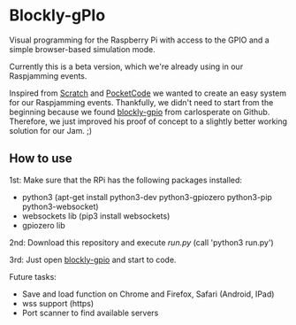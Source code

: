 # Blockly-gPIo
Visual programming for the Raspberry Pi with access to the GPIO and a simple browser-based simulation mode.

Currently this is a beta version, which we're already using in our Raspjamming events.

Inspired from [Scratch](https://scratch.mit.edu/) and [PocketCode](https://www.catrobat.org/intro/) we wanted 
to create an easy system for our Raspjamming events. Thankfully, we didn't need to start from the beginning because 
we found [blockly-gpio](https://github.com/carlosperate/Blockly-gPIo) from carlosperate on Github. Therefore, we 
just improved his proof of concept to a slightly better working solution for our Jam. ;)</p>

## How to use
1st: Make sure that the RPi has the following packages installed:
  * python3 (apt-get install python3-dev python3-gpiozero python3-pip python3-websocket)
  * websockets lib (pip3 install websockets) 
  * gpiozero lib

2nd: Download this repository and execute *run.py* (call 'python3 run.py')

3rd: Just open [blockly-gpio](https://grazercomputerclub.github.io/Blockly-gPIo/) and start to code.

Future tasks:
* Save and load function on Chrome and Firefox, Safari (Android, IPad)
* wss support (https)
* Port scanner to find available servers
